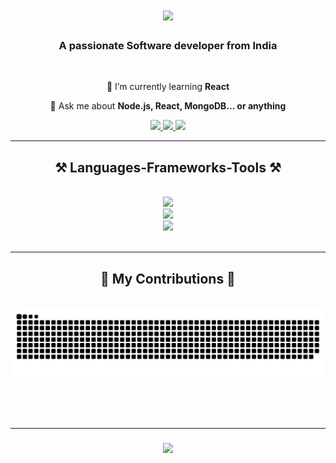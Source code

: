 <!-- ## Hi there 👋

**ShambhaviSingh16/ShambhaviSingh16** is a ✨ _special_ ✨ repository because its `README.md` (this file) appears on your GitHub profile.

Here are some ideas to get you started:

- 🔭 I’m currently working on ...
- 🌱 I’m currently learning ...
- 👯 I’m looking to collaborate on ...
- 🤔 I’m looking for help with ...
- 💬 Ask me about ...
- 📫 How to reach me: ...
- 😄 Pronouns: ...
- ⚡ Fun fact: ...
🔭 I’m currently working on
👯 I’m looking to collaborate on
🤝 I’m looking for help with
🌱 I’m currently learning
💬 Ask me about
⚡ Fun fact
<img align="center" src="https://firebasestorage.googleapis.com/v0/b/pictures-3e80f.appspot.com/o/GitHub%2FGithub%20Homepage%202.gif?alt=media&token=43b75700-3ff9-4805-af40-f24f0a7a9ab6"/>
 🇮🇳
-->



<h1 align="center">
    <img src="https://readme-typing-svg.herokuapp.com/?font=Righteous&size=35&center=true&vCenter=true&width=500&height=70&duration=4000&lines=Hi+There!+👋;+I'm+Shambhavi+Singh.🚀;" />
</h1>

<h3 align="center">A passionate Software developer from India</h3>

<br/>

<div align="center">

🌱 I’m currently learning **React**

💬 Ask me about **Node.js, React, MongoDB... or anything**

 </div>

<div align="center">
  <a href="mailto:sshambhavi89@gmail.com">
    <img src="https://img.shields.io/badge/Gmail-333333?style=for-the-badge&logo=gmail&logoColor=red" />
  </a>
  <a href="https://www.linkedin.com/in/shambhavi-singh2023/" target="_blank">
    <img src="https://img.shields.io/badge/LinkedIn-0077B5?style=for-the-badge&logo=linkedin&logoColor=white" target="_blank" />
  </a>
  <a href="https://shambhavisingh.vercel.app/" target="_blank">
     <img src="https://img.shields.io/badge/Portfolio-FF5722?style=for-the-badge&logo=todoist&logoColor=white" target="_blank" />
  </a>
</div>

 <hr/>

<h2 align="center">⚒️ Languages-Frameworks-Tools ⚒️</h2>
<br/>
<div align="center">
    <img src="https://skillicons.dev/icons?i=html,css,bootstrap,materialui,tailwind,js,ts,jquery,react,redux,nextjs"/><br>
    <img src="https://skillicons.dev/icons?i=nodejs,express,python,postgres,mongodb,supabase,firebase"/><br>
    <img src="https://skillicons.dev/icons?i=git,github,vercel,netlify,vscode,replit,postman"/><br>
</div>
<br/>

<hr/>

<div align="center">
  <h2>🐍 My Contributions 🐍</h2>
  <br>
  <img alt="snake eating my contributions" src="https://raw.githubusercontent.com/Rahmaaaan/Rahmaaaan/output/github-contribution-grid-snake.svg" />
<!--  <img alt="snake eating my contributions" src="https://raw.githubusercontent.com/ShambhaviSingh16/ShambhaviSingh16/output/github-contribution-grid-snake.svg" /> -->
  
  <br/><br/><br/>
</div>

<hr/>

<h3 align="center">
    <img src="https://readme-typing-svg.herokuapp.com/?font=Righteous&size=25&center=true&vCenter=true&width=500&height=70&duration=4000&lines=Thanks+for+visiting!+✌️;+Shoot+me+a+message+on+Linkedin!;I'm+always+down+to+collab+:)">
</h3>

<br/>
